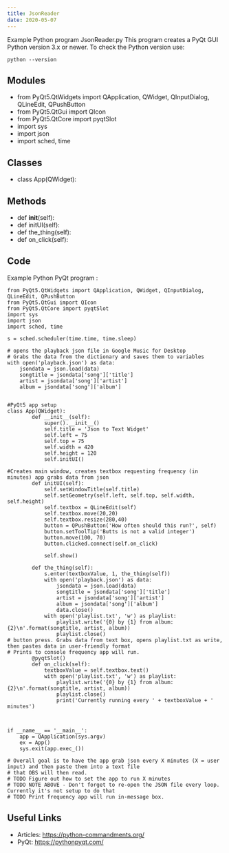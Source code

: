 ```yaml
---
title: JsonReader
date: 2020-05-07
---
```

Example Python program JsonReader.py
This program creates a PyQt GUI
Python version 3.x or newer.
To check the Python version use:

    python --version

## Modules

* from PyQt5.QtWidgets import QApplication, QWidget, QInputDialog, QLineEdit, QPushButton
* from PyQt5.QtGui import QIcon
* from PyQt5.QtCore import pyqtSlot
* import sys
* import json
* import sched, time

## Classes

* class App(QWidget):

## Methods

* def __init__(self):
* def initUI(self):
* def the_thing(self):
* def on_click(self):

## Code

Example Python PyQt program :

    from PyQt5.QtWidgets import QApplication, QWidget, QInputDialog, QLineEdit, QPushButton
    from PyQt5.QtGui import QIcon
    from PyQt5.QtCore import pyqtSlot
    import sys
    import json
    import sched, time
    
    s = sched.scheduler(time.time, time.sleep)
    
    # opens the playback json file in Google Music for Desktop
    # Grabs the data from the dictionary and saves them to variables
    with open('playback.json') as data:
        jsondata = json.load(data)
        songtitle = jsondata['song']['title']
        artist = jsondata['song']['artist']
        album = jsondata['song']['album']
    
    
    #PyQt5 app setup
    class App(QWidget):
            def __init__(self):
                super().__init__()
                self.title = 'Json to Text Widget'
                self.left = 75
                self.top = 75
                self.width = 420
                self.height = 120
                self.initUI()
    
    #Creates main window, creates textbox requesting frequency (in minutes) app grabs data from json
            def initUI(self):
                self.setWindowTitle(self.title)
                self.setGeometry(self.left, self.top, self.width, self.height)
                self.textbox = QLineEdit(self)
                self.textbox.move(20,20)
                self.textbox.resize(280,40)
                button = QPushButton('How often should this run?', self)
                button.setToolTip('Butts is not a valid integer')
                button.move(100, 70)
                button.clicked.connect(self.on_click)
    
                self.show()
    
            def the_thing(self):
                s.enter(textboxValue, 1, the_thing(self))
                with open('playback.json') as data:
                    jsondata = json.load(data)
                    songtitle = jsondata['song']['title']
                    artist = jsondata['song']['artist']
                    album = jsondata['song']['album']
                    data.close()
                with open('playlist.txt', 'w') as playlist:
                    playlist.write('{0} by {1} from album: {2}\n'.format(songtitle, artist, album))
                    playlist.close()
    # button press. Grabs data from text box, opens playlist.txt as write, then pastes data in user-friendly format
    # Prints to console frequency app will run.
            @pyqtSlot()
            def on_click(self):
                textboxValue = self.textbox.text()
                with open('playlist.txt', 'w') as playlist:
                    playlist.write('{0} by {1} from album: {2}\n'.format(songtitle, artist, album))
                    playlist.close()
                    print('Currently running every ' + textboxValue + ' minutes')
    
    
    
    if __name__ == '__main__':
        app = QApplication(sys.argv)
        ex = App()
        sys.exit(app.exec_())
    
    # Overall goal is to have the app grab json every X minutes (X = user input) and then paste them into a text file
    # that OBS will then read.
    # TODO Figure out how to set the app to run X minutes
    # TODO NOTE ABOVE - Don't forget to re-open the JSON file every loop. Currently it's not setup to do that
    # TODO Print frequency app will run in-message box.
    
    
    
    
    

## Useful Links

- Articles: https://python-commandments.org/
- PyQt: https://pythonpyqt.com/
